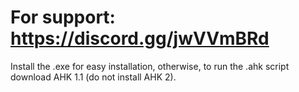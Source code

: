 # For support: https://discord.gg/jwVVmBRd
Install the .exe for easy installation, otherwise, to run the .ahk script download AHK 1.1 (do not install AHK 2).

